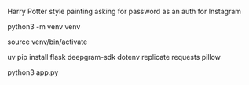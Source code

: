 Harry Potter style painting asking for password as an auth for Instagram

python3 -m venv venv

source venv/bin/activate

uv pip install flask deepgram-sdk dotenv replicate requests pillow

python3 app.py
